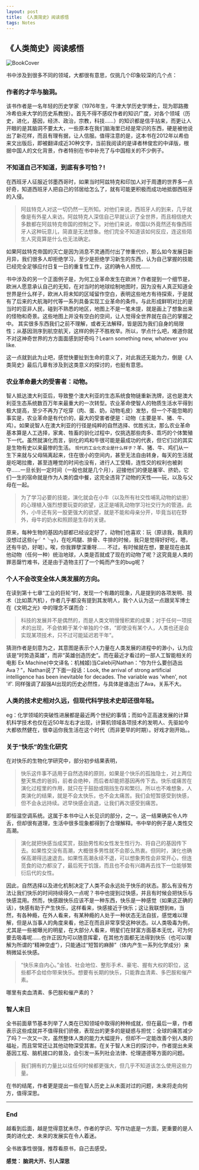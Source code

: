 ```yaml
---
layout: post
title: 《人类简史》阅读感悟
tags: Notes
---
```

## 《人类简史》阅读感悟
![BookCover](https://github.com/heartsuit/heartsuit.github.io/raw/master/pictures/briefHumamHistory.jpeg)

书中涉及到很多不同的领域，大都很有意思，仅挑几个印象较深的几个点：

### 作者的才华与脑洞。

该书作者是一名年轻的历史学家（1976年生，牛津大学历史学博士，现为耶路撒冷希伯来大学的历史系教授）。首先不得不感叹作者的知识广度，对各个领域（历史，进化，基因，经济、政治，宗教，科技……）的知识都是信手拈来，而更让人开眼的是其脑洞不要太大，一些原本在我们脑海里已经是常识的东西，硬是被他说出了新花样，而且有理有据，让人信服。值得注意的是，这本书在2012年以希伯来文出版后，即被翻译成近30种文字，当前我阅读的是译者林俊宏的中译版，根据中国人的文化背景，作者特别在书中补充了与中国相关的不少例子。

### 不知道自己不知道，到底有多可怕？!

在西班牙人征服近邻墨西哥时，如果当时阿兹特克和印加人对于周遭的世界多一点好奇，知道西班牙人把自己的邻居给怎么了，就有可能更积极而成功地抵御西班牙的入侵。

> 阿兹特克人对这一切仍然一无所知。对他们来说，西班牙人的到来，几乎就像是有外星人来访。阿兹特克人深信自己早就认识了全世界，而且相信绝大多数都在阿兹特克帝国的控制之下。对他们来说，帝国以外竟然还有像西班牙人这种玩意儿，简直是无法想象。他们完全不知道该如何反应，连这些陌生人究竟算是什么也无法确定。

如果阿兹特克帝国的灭亡是因为消息不灵通而付出了惨重代价，那么如今发展日新月异，我们很多人却拒绝学习，至少是拒绝学习新生的东西，认为自己掌握的技能已经完全足够应付日复一日的重复性工作，这的确令人担忧……

书中涉及的另一个正面例子是，为何工业革命发生在欧洲？作者提到一个细节是，欧洲人愿意承认自己的无知，在对当时的地球绘制地图时，因为没有人真正知道全世界是什么样子，欧洲人将未知的区域留作空白，表明这些地方有待探索，于是就有了后来的大航海时代等一系列具备实现工业革命的条件。与此形成鲜明对比的是当时的亚非人民，碰到不熟悉的地区，地图上不是一笔未提，就是画上了想象出来的怪物和奇景。这些地图上并没有空白的空间，让人觉得全世界就在自己的掌握之中。
其实很多东西我们之前不理解，或者无法解释，皆是因为我们自身的局限性；从基因测序到航空航天，这样的例子不胜枚举。所以，学点什么吧，难道你就不对这神奇世界的方方面面感到好奇吗？Learn something new, whatever you like. 

这一点就到此为止吧，感觉快要扯到生命的意义了，对此我还无能为力，倒是《人类简史》最后几章有涉及到这类意义的探讨的，也挺有意思。

### 农业革命最大的受害者：动物。

智人抵达澳大利亚后，导致整个澳大利亚的生态系统食物链重新洗牌，这也是澳大利亚生态系统数百万年来最重大的一次转型。农业革命使智人的物质生活水平得到极大提高，至少不再为了吃穿（肉、蛋、奶，动物毛皮）发愁，但一个不能忽略的事实是，农业革命是有代价的，最大的受害者便是：动物（主要是羊、猪、牛、鸡）。如果说智人在澳大利亚的行径是纯粹的自然选择、优胜劣汰，那么农业革命基本算是人工选择，家禽、牲畜的驯化过程中，仅挑选那些肉多、乖巧的个体繁殖下一代。虽然就演化而言，驯化的鸡和牛很可能是最成功的代表，但它们过的其实是生物有史以来最惨的生活。
`现代的工业化农业是什么样子？`羊、猪、牛、鸡们从一生下来就与父母隔离起来，住在很小的空间内，甚至无法自由转身，每天的生活就是吃喝拉撒，甚至连睡觉的时间也没有，进行人工受精，连性交的权利也被剥夺……一旦长到一定时间（一般也就是几个月），迎接他们的便是屠宰、挤奶，它们一生的宿命就是作为人类的盘中餐，这完全违背了动物的天性——玩，以及与父母在一起。

> 为了学习必要的技能，演化就会在小牛（以及所有社交性哺乳动物的幼崽）的心理植入强烈想要玩耍的欲望，这正是哺乳动物学习社交行为的管道。此外，小牛还有另一股更强大的欲望，就是不能和母亲分开，毕竟当初在野外，母牛的奶水和照顾是生存的关键。

原来，每种生物的基因内部都已经设定好了，动物们也喜欢：玩（原谅我，我真的没想过这些(╥╯^╰╥)，在吃鸡腿、排骨、牛排的时候，我只是觉得好好吃，嗯，还有牛奶，好喝）。唉，你我罪孽深重呀……
不过，有时候就在想，要是现在由其他动物（任何一种）统治地球，人类是否就成了现在的动物了呢？这究竟是人类的罪恶罄竹难书，还是由于造物主打了一个盹而产生的bug呢？

### 个人不会改变全体人类发展的方向。

在读到第十七章“工业的巨轮”时，发现一个有趣的现象，凡是提到的各项发明、技术（比如蒸汽机），作者几乎都没有提到其发明人，我个人认为这一点跟吴军博士在《文明之光》中的理念不谋而合：

> 科技的发展并不是偶然的，而是人类文明慢慢积累的成果；对于任何一项技术的出现，不会依赖于某个单独的个体，“即使没有某个人，人类也还是会实现某项技术，只不过可能延迟若干年”。

猜测作者是刻意为之，其意图是表示个人力量在人类发展的进程中的渺小，认为应该是“时势造英雄”，而非“英雄创造历史”。而在最近才看过的一部人工智能相关的电影 Ex Machine(中文译名：机械姬)当Caleb问Nathan：“你为什么要创造出Ava？”，Nathan说了下面一段话：Look, the arrival of strong artificial intelligence has been inevitable for decades. The variable was 'when', not 'if'. 同样强调了超强AI出现的历史必然性，与具体是谁造出了Ava，关系不大。

### 人类的技术史相对久远，但现代科学技术史却还很年轻。

eg：化学领域的突破性进展都是最近两个世纪的事情；而如今正高速发展的计算机科学技术也仅在近50年左右才出现，计算机领域各项技术的发明人、先驱如今大都依然健在，很幸运你我生活在这个时代（而非更早的时期）。好戏才刚开始。。

### 关于“快乐”的生化研究

在对快乐的生物化学研究中，部分初步结果表明，

> 快乐这件事不适用于自然选择的原则，如果是个快乐的孤独隐士，对上两位整天焦虑的爸妈，前者会绝种，而后者却能把基因再传下去。快乐或痛苦在演化过程里的作用，就只在于鼓励或阻挡生存和繁衍。所以也不难想象，人类演化的结果，就是不会太快乐，也不会太痛苦。我们会短暂感受到快感，但不会永远持续。迟早快感会消退，让我们再次感受到痛苦。

即恒温空调系统。这属于本书中让人长见识的部分，之一。这一结果确实令人咋舌，但却很有道理，生活中很多现象都得到了合理解释。书中举的例子是人类性交高潮。

> 演化就把快感当成奖赏，鼓励男性和女性发生性行为、将自己的基因传下去。如果性交没有高潮，大概很多男性就不会那么热衷。但同时，演化也确保高潮得迅速退去。如果性高潮永续不退，可以想象男性会非常开心，但连觅食的动力都没了，最后死于饥饿，而且也不会有兴趣再去找下一位能够繁衍后代的女性。

因此，自然选择以及进化机制决定了人类不会永远处于快乐的状态。那么有没有方法让我们快乐的时间持续得久一点呢？书中也提到过快感，并且有时候会把快乐与快感混用。然而，快感跟快乐应该不是一种东西，快乐是一种感觉（如果这正确的话），快感有助于产生快乐，这样看来，快感接近于快乐；这让我联想到`瘾`，当然，有各种瘾，在外人看来，有某种瘾的人处于一种状态无法自拔，感觉难以理解，但是从当事人的角度来看，他正在而且非常享受这种状态。以人类吸毒为例，尤其是一些被曝光的明星，在大部分人看来，明星们在财富方面基本无忧，可为何要去吸毒呢……也许正因为可以随意挥霍，在其他方面都无法得到快乐（也可以理解为所谓的“精神空虚”），只能通过“短暂的麻醉”（体内产生一系列化学成分）来稍微延长快感。

> “快乐来自内心。”金钱、社会地位、整形手术、豪宅、握有大权的职位，这些都不会给你带来快乐。想要有长期的快乐，只能靠血清素、多巴胺和催产素。

哪里有卖血清素、多巴胺和催产素的？

### 智人末日
全书前面章节基本列举了人类在已知领域中取得的种种成就，但在最后一章，作者表示这些成就并不值得我们骄傲，表现出的更多的是疑惑与担忧：全球的痛苦减少了吗？一次又一次，虽然整体人类的能力大幅提升，但却不一定能改善个别人类的福祉，而且常常还让其他动物深受其害。在关于智人末日的探讨中，作者提出未来基因工程、脑机接口的普及，会引发一系列社会法律、伦理道德等方面的问题。

> 我们拥有的力量比以往任何时候都更强大，但几乎不知道该怎么使用这些力量。

在书的结尾，作者更是提出一些在智人历史上从未面对过的问题，未来将走向何方，值得深思。

---
### End

越看到后面，越是觉得意犹未尽，作者的学识、写作功底是一方面，更重要的是人类的进化史、未来的发展实在令人着迷。

全书故事性很强，推荐看原书，自己去感受。

**感觉： 脑洞大开、引人深思**